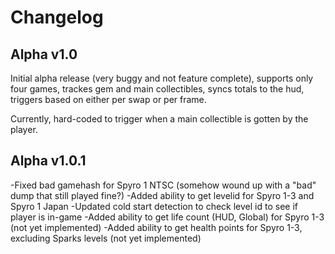 # Changelog
## Alpha v1.0

Initial alpha release (very buggy and not feature complete), supports only four games, trackes gem and main collectibles, syncs totals to the hud, triggers based on either per swap or per frame.

Currently, hard-coded to trigger when a main collectible is gotten by the player.

## Alpha v1.0.1

-Fixed bad gamehash for Spyro 1 NTSC (somehow wound up with a "bad" dump that still played fine?)
-Added ability to get levelid for Spyro 1-3 and Spyro 1 Japan
-Updated cold start detection to check level id to see if player is in-game
-Added ability to get life count (HUD, Global) for Spyro 1-3 (not yet implemented)
-Added ability to get health points for Spyro 1-3, excluding Sparks levels (not yet implemented)